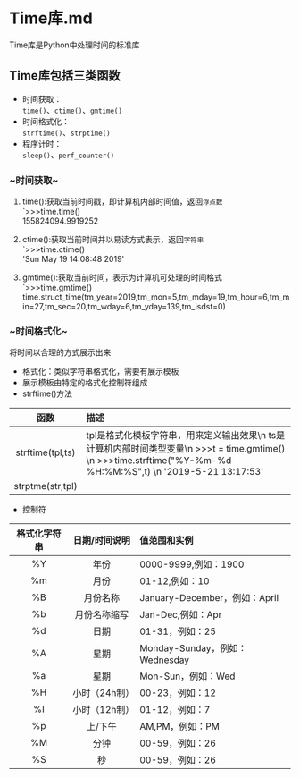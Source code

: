 Time库.md
===

Time库是Python中处理时间的标准库

Time库包括三类函数
---
- 时间获取：  
    `time()`、`ctime()`、`gmtime()`  
- 时间格式化：  
    `strftime()`、`strptime()`
- 程序计时：  
    `sleep()`、`perf_counter()`  

### ~**时间获取**~
1. time():获取当前时间戳，即计算机内部时间值，返回`浮点数`     
`>>>time.time()   
155824094.9919252

2. ctime():获取当前时间并以易读方式表示，返回`字符串`    
`>>>time.ctime()  
'Sun May 19 14:08:48 2019'

3. gmtime():获取当前时间，表示为计算机可处理的时间格式  
`>>>time.gmtime()  
time.struct_time(tm_year=2019,tm_mon=5,tm_mday=19,tm_hour=6,tm_min=27,tm_sec=20,tm_wday=6,tm_yday=139,tm_isdst=0)

### ~**时间格式化**~  
将时间以合理的方式展示出来  
- 格式化：类似字符串格式化，需要有展示模板
- 展示模板由特定的格式化控制符组成
- strftime()方法  

|函数|描述|
|:---:|:---
|strftime(tpl,ts)|tpl是格式化模板字符串，用来定义输出效果\n ts是计算机内部时间类型变量\n >>>t = time.gmtime() \n >>>time.strftime("%Y-%m-%d %H:%M:%S",t) \n '2019-5-21 13:17:53'
 |strptme(str,tpl)| 
- 控制符

|格式化字符串|日期/时间说明|值范围和实例
|:---:|:---:|:---
%Y|年份|0000-9999,例如：1900
%m|月份|01-12,例如：10
%B|月份名称|January-December，例如：April
%b|月份名称缩写|Jan-Dec,例如：Apr
%d|日期|01-31，例如：25
%A|星期|Monday-Sunday，例如：Wednesday
%a|星期|Mon-Sun，例如：Wed
%H|小时（24h制）|00-23，例如：12
%I|小时（12h制）|01-12，例如：7
%p|上/下午|AM,PM，例如：PM
%M|分钟|00-59，例如：26
%S|秒|00-59，例如：26





